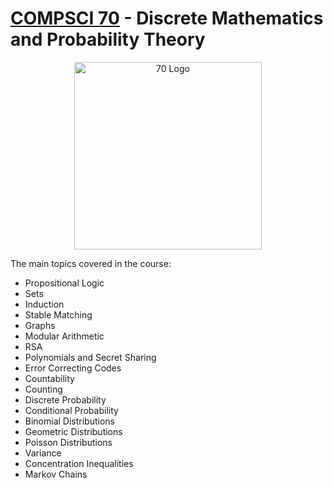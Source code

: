 # [COMPSCI 70](https://www.eecs70.org/) - Discrete Mathematics and Probability Theory 

<p align="center">
    <img src="https://www.eecs70.org/assets/penguin_and_pigeon.png" alt="70 Logo" width="300"/>
</p>

The main topics covered in the course: 
- Propositional Logic
- Sets
- Induction
- Stable Matching
- Graphs
- Modular Arithmetic
- RSA 
- Polynomials and Secret Sharing
- Error Correcting Codes
- Countability
- Counting
- Discrete Probability
- Conditional Probability
- Binomial Distributions
- Geometric Distributions
- Poisson Distributions
- Variance
- Concentration Inequalities
- Markov Chains




